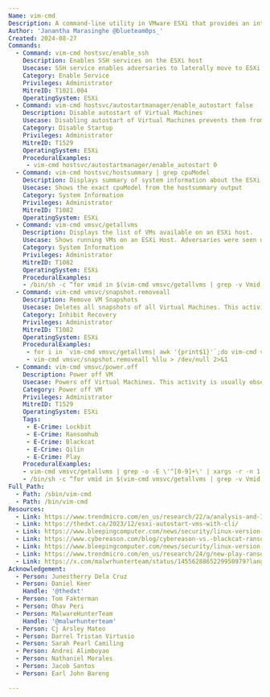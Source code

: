 ```yaml
---
Name: vim-cmd
Description: A command-line utility in VMware ESXi that provides an interface to interact with the VMware Infrastructure (VI) API, allowing users to manage and automate tasks on ESXi host and its virtual machines (VMs)
Author: 'Janantha Marasinghe @blueteam0ps_'
Created: 2024-08-27
Commands:
  - Command: vim-cmd hostsvc/enable_ssh
    Description: Enables SSH services on the ESXi host
    Usecase: SSH service enables adversaries to laterally move to ESXi hosts and use as an alternative command execution interface.
    Category: Enable Service
    Privileges: Administrator
    MitreID: T1021.004
    OperatingSystem: ESXi
  - Command: vim-cmd hostsvc/autostartmanager/enable_autostart false
    Description: Disable autostart of Virtual Machines
    Usecase: Disabling autostart of Virtual Machines prevents them from starting post reboot of a ESXi host.
    Category: Disable Startup
    Privileges: Administrator
    MitreID: T1529
    OperatingSystem: ESXi
    ProceduralExamples: 
     - vim-cmd hostsvc/autostartmanager/enable_autostart 0
  - Command: vim-cmd hostsvc/hostsummary | grep cpuModel 
    Description: Displays summary of system information about the ESXi host
    Usecase: Shows the exact cpuModel from the hostsummary output
    Category: System Information
    Privileges: Administrator
    MitreID: T1082
    OperatingSystem: ESXi
  - Command: vim-cmd vmsvc/getallvms
    Description: Displays the list of VMs available on an ESXi host.
    Usecase: Shows running VMs on an ESXi Host. Adversaries were seen use this techinique to programatically enumerate VMs and powers them down using the Vmid.
    Category: System Information
    Privileges: Administrator
    MitreID: T1082 
    OperatingSystem: ESXi
    ProceduralExamples: 
    - /bin/sh -c “for vmid in $(vim-cmd vmsvc/getallvms | grep -v Vmid | awk '{print $1}'); do vim-cmd vmsvc/power.off $vmid; done"
  - Command: vim-cmd vmsvc/snapshot.removeall
    Description: Remove VM Snapshots
    Usecase: Deletes all snapshots of all Virtual Machines. This activity is usually observed near ransomware deployment and is often executed programatically.
    Category: Inhibit Recovery
    Privileges: Administrator
    MitreID: T1082
    OperatingSystem: ESXi
    ProceduralExamples:
     - for i in `vim-cmd vmsvc/getallvms| awk '{print$1}'`;do vim-cmd vmsvc/snapshot.removeall $i & done
     - vim-cmd vmsvc/snapshot.removeall %llu > /dev/null 2>&1  
  - Command: vim-cmd vmsvc/power.off
    Description: Power off VM
    Usecase: Powers off Virtual Machines. This activity is usually observed near ransomware deployment and is often executed programatically.
    Category: Power off VM
    Privileges: Administrator
    MitreID: T1529
    OperatingSystem: ESXi
    Tags:
     - E-Crime: Lockbit
     - E-Crime: Ransomhub
     - E-Crime: Blackcat
     - E-Crime: Qilin
     - E-Crime: Play
    ProceduralExamples:
    - vim-cmd vmsvc/getallvms | grep -o -E \'^[0-9]+\' | xargs -r -n 1 vim-cmd vmsvc/power.off
    - /bin/sh -c “for vmid in $(vim-cmd vmsvc/getallvms | grep -v Vmid | awk '{print $1}'); do vim-cmd vmsvc/power.off $vmid; done" 
Full_Path:
  - Path: /sbin/vim-cmd
  - Path: /bin/vim-cmd
Resources:
  - Link: https://www.trendmicro.com/en_us/research/22/a/analysis-and-Impact-of-lockbit-ransomwares-first-linux-and-vmware-esxi-variant.html
  - Link: https://thedxt.ca/2023/12/esxi-autostart-vms-with-cli/
  - Link: https://www.bleepingcomputer.com/news/security/linux-version-of-ransomhub-ransomware-targets-vmware-esxi-vms/
  - Link: https://www.cybereason.com/blog/cybereason-vs.-blackcat-ransomware
  - Link: https://www.bleepingcomputer.com/news/security/linux-version-of-qilin-ransomware-focuses-on-vmware-esxi/
  - Link: https://www.trendmicro.com/en_us/research/24/g/new-play-ransomware-linux-variant-targets-esxi-shows-ties-with-p.html
  - Link: https://x.com/malwrhunterteam/status/1455628865229950979?lang=en
Acknowledgement:
  - Person: Junestherry Dela Cruz
  - Person: Daniel Keer
    Handle: '@thedxt'
  - Person: Tom Fakterman
  - Person: Ohav Peri
  - Person: MalwareHunterTeam
    Handle: '@malwrhunterteam'
  - Person: Cj Arsley Mateo
  - Person: Darrel Tristan Virtusio
  - Person: Sarah Pearl Camiling
  - Person: Andrei Alimboyao
  - Person: Nathaniel Morales 
  - Person: Jacob Santos
  - Person: Earl John Bareng

---
```


